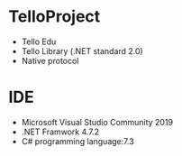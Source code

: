# TelloProject

  - Tello Edu
  - Tello Library (.NET standard 2.0)
  - Native protocol

# IDE
  - Microsoft Visual Studio Community 2019
  - .NET Framwork 4.7.2
  - C# programming language:7.3

